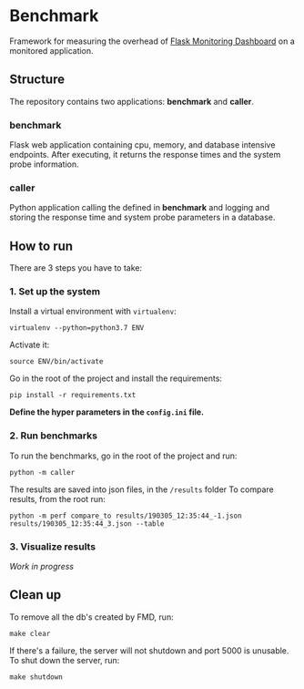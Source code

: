 # Benchmark
Framework for measuring the overhead of [Flask Monitoring Dashboard](https://github.com/flask-dashboard/Flask-MonitoringDashboard)
on a monitored application.


## Structure
The repository contains two applications: **benchmark** and **caller**.

### benchmark
Flask web application containing cpu, memory, and database intensive endpoints.
After executing, it returns the response times and the system probe
information.

### caller
Python application calling the defined in **benchmark** and logging and storing
the response time and system probe parameters in a database.


## How to run
There are 3 steps you have to take:

### 1. Set up the system
Install a virtual environment with `virtualenv`:
```
virtualenv --python=python3.7 ENV
```
Activate it:
```
source ENV/bin/activate
```
Go in the root of the project and install the requirements:
```
pip install -r requirements.txt
```

**Define the hyper parameters in the `config.ini` file.**

### 2. Run benchmarks

To run the benchmarks, go in the root of the project and run:
```
python -m caller
```

<!---
To generate the plots, go in the root of the project and run:
```
python -m caller.plot.generate
```
-->

The results are saved into json files, in the `/results` folder
To compare results, from the root run:
```
python -m perf compare_to results/190305_12:35:44_-1.json results/190305_12:35:44_3.json --table
```

### 3. Visualize results
*Work in progress*

## Clean up
To remove all the db's created by FMD, run:
```
make clear
```
If there's a failure, the server will not shutdown and port 5000 is unusable.
To shut down the server, run:
```
make shutdown
```

